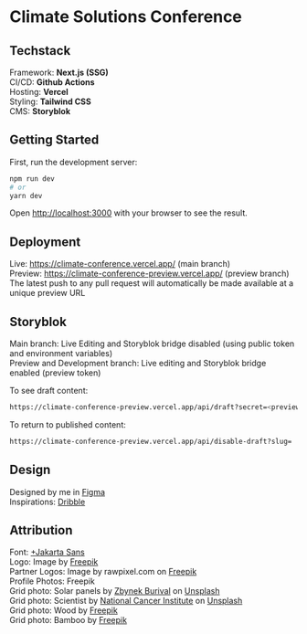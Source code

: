 # Climate Solutions Conference

## Techstack

Framework:  **Next.js (SSG)**  
CI/CD:       **Github Actions**  
Hosting:    **Vercel**  
Styling:    **Tailwind CSS**  
CMS: **Storyblok** 

## Getting Started

First, run the development server:

```bash
npm run dev
# or
yarn dev
```

Open [http://localhost:3000](http://localhost:3000) with your browser to see the result.

## Deployment

Live: https://climate-conference.vercel.app/ (main branch)  
Preview: https://climate-conference-preview.vercel.app/ (preview branch)  
The latest push to any pull request will automatically be made available at a unique preview URL  

## Storyblok

Main branch: Live Editing and Storyblok bridge disabled (using public token and environment variables)  
Preview and Development branch: Live editing and Storyblok bridge enabled (preview token)  

To see draft content:
```bash
https://climate-conference-preview.vercel.app/api/draft?secret=<previewToken>&slug=  
```
To return to published content:
```bash
https://climate-conference-preview.vercel.app/api/disable-draft?slug=  
```

## Design

Designed by me in <a href="https://www.figma.com/file/jZJbEQhxgWt18VeoCeReYb/Climate-Solutions-Conference?type=design&node-id=3%3A3&mode=design&t=4TVL9zFP7fxs7A9T-1">Figma</a>  
Inspirations: <a href="https://dribbble.com/dreamz89/collections/6900670-Conferences">Dribble</a>  

## Attribution

Font: <a href="https://tokotype.github.io/plusjakarta-sans/">+Jakarta Sans</a>  
Logo: Image by <a href="https://www.freepik.com/free-vector/logotype_4352888.htm">Freepik</a>  
Partner Logos: Image by rawpixel.com on <a href="https://www.freepik.com/free-vector/set-company-logo-design-ideas-vector_3528867.htm">Freepik</a>  
Profile Photos: Freepik  
Grid photo: Solar panels by <a href="https://unsplash.com/@zburival?utm_content=creditCopyText&utm_medium=referral&utm_source=unsplash">Zbynek Burival</a> on <a href="https://unsplash.com/photos/blue-solar-panel-boards-V4ZYJZJ3W4M?utm_content=creditCopyText&utm_medium=referral&utm_source=unsplash">Unsplash</a>  
Grid photo: Scientist by <a href="https://unsplash.com/@nci?utm_content=creditCopyText&utm_medium=referral&utm_source=unsplash">National Cancer Institute</a> on <a href="https://unsplash.com/photos/man-in-white-dress-shirt-holding-black-binoculars-uxnbYOejXCE?utm_content=creditCopyText&utm_medium=referral&utm_source=unsplash">Unsplash</a>  
Grid photo: Wood by <a href="https://www.freepik.com/free-photo/stack-square-wood-planks-furniture-materials_3596098.htm">Freepik</a>  
Grid photo: Bamboo by <a href="https://www.freepik.com/free-photo/tropical-green-bamboo-forest_15519129.htm">Freepik</a>  

